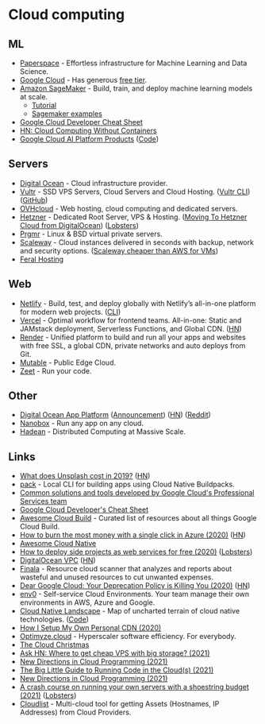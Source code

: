 # Cloud computing

## ML

* [Paperspace](https://www.paperspace.com/) - Effortless infrastructure for Machine Learning and Data Science.
* [Google Cloud](https://cloud.google.com/) - Has generous [free tier](https://cloud.google.com/free/).
* [Amazon SageMaker](https://aws.amazon.com/sagemaker/) - Build, train, and deploy machine learning models at scale.
  * [Tutorial](https://docs.aws.amazon.com/sagemaker/latest/dg/whatis.html)
  * [Sagemaker examples](https://github.com/awslabs/amazon-sagemaker-examples)
* [Google Cloud Developer Cheat Sheet](https://medium.com/google-cloud/the-google-cloud-developer-cheat-sheet-429775bd6d11)
* [HN: Cloud Computing Without Containers](https://news.ycombinator.com/item?id=18415708)
* [Google Cloud AI Platform Products](https://cloud.google.com/ai-platform/docs) \([Code](https://github.com/GoogleCloudPlatform/ai-platform-samples)\)

## Servers

* [Digital Ocean](https://www.digitalocean.com/) - Cloud infrastructure provider.
* [Vultr](https://www.vultr.com/) - SSD VPS Servers, Cloud Servers and Cloud Hosting. \([Vultr CLI](https://github.com/vultr/vultr-cli)\) \([GitHub](https://github.com/vultr)\)
* [OVHcloud](https://www.ovh.com/world/) - Web hosting, cloud computing and dedicated servers.
* [Hetzner](https://www.hetzner.com/) - Dedicated Root Server, VPS & Hosting. \([Moving To Hetzner Cloud from DigitalOcean](https://figbert.com/posts/moving-to-hetzner-from-digitalocean/)\) \([Lobsters](https://lobste.rs/s/anzwio/moving_hetzner_cloud_from_digitalocean)\)
* [Prgmr](https://prgmr.com/xen/) - Linux & BSD virtual private servers.
* [Scaleway](https://www.scaleway.com/en/) - Cloud instances delivered in seconds with backup, network and security options. \([Scaleway cheaper than AWS for VMs](https://twitter.com/jpetazzo/status/1294561330805059585)\)
* [Feral Hosting](https://www.feralhosting.com/pricing)

## Web

* [Netlify](https://www.netlify.com/) - Build, test, and deploy globally with Netlify’s all-in-one platform for modern web projects. \([CLI](https://github.com/netlify/cli)\)
* [Vercel](https://vercel.com) - Optimal workflow for frontend teams. All-in-one: Static and JAMstack deployment, Serverless Functions, and Global CDN. \([HN](https://news.ycombinator.com/item?id=25442072)\)
* [Render](https://render.com/) - Unified platform to build and run all your apps and websites with free SSL, a global CDN, private networks and auto deploys from Git.
* [Mutable](https://mutable.io/) - Public Edge Cloud.
* [Zeet](https://zeet.co/) - Run your code.

## Other

* [Digital Ocean App Platform](https://www.digitalocean.com/products/app-platform/) \([Announcement](https://www.digitalocean.com/blog/introducing-digitalocean-app-platform-reimagining-paas-to-make-it-simpler-for-you-to-build-deploy-and-scale-apps/)\) \([HN](https://news.ycombinator.com/item?id=24698334)\) \([Reddit](https://www.reddit.com/r/webdev/comments/j699a0/digitalocean_launches_app_platform_a_fully/)\)
* [Nanobox](https://nanobox.io/) - Run any app on any cloud.
* [Hadean](https://hadean.com/) - Distributed Computing at Massive Scale.

## Links

* [What does Unsplash cost in 2019?](https://medium.com/unsplash/what-does-unsplash-cost-in-2019-f499620a14d0) \([HN](https://news.ycombinator.com/item?id=19827521)\)
* [pack](https://github.com/buildpack/pack) - Local CLI for building apps using Cloud Native Buildpacks.
* [Common solutions and tools developed by Google Cloud's Professional Services team](https://github.com/GoogleCloudPlatform/professional-services)
* [Google Cloud Developer's Cheat Sheet](https://github.com/gregsramblings/google-cloud-4-words)
* [Awesome Cloud Build](https://github.com/Timtech4u/awesome-cloudbuild) - Curated list of resources about all things Google Cloud Build.
* [How to burn the most money with a single click in Azure \(2020\)](https://mijailovic.net/2020/03/28/azure-money-burning/) \([HN](https://news.ycombinator.com/item?id=22718330)\)
* [Awesome Cloud Native](https://github.com/rootsongjc/awesome-cloud-native)
* [How to deploy side projects as web services for free \(2020\)](https://ashishb.net/tech/how-to-deploy-side-projects-as-web-services-for-free/) \([Lobsters](https://lobste.rs/s/nn0kpt/how_deploy_side_projects_as_web_services)\)
* [DigitalOcean VPC](https://blog.digitalocean.com/vpc-trust-platform/) \([HN](https://news.ycombinator.com/item?id=23007860)\)
* [Finala](https://github.com/similarweb/finala) - Resource cloud scanner that analyzes and reports about wasteful and unused resources to cut unwanted expenses.
* [Dear Google Cloud: Your Deprecation Policy is Killing You \(2020\)](https://medium.com/@steve.yegge/dear-google-cloud-your-deprecation-policy-is-killing-you-ee7525dc05dc) \([HN](https://news.ycombinator.com/item?id=24165445)\)
* [env0](https://www.env0.com/) - Self-service Cloud Environments. Your team manage their own environments in AWS, Azure and Google.
* [Cloud Native Landscape](https://landscape.cncf.io/) - Map of uncharted terrain of cloud native technologies. \([Code](https://github.com/cncf/landscape)\)
* [How I Setup My Own Personal CDN \(2020\)](https://joel.net/how-i-setup-my-own-personal-cdn)
* [Optimyze.cloud](https://optimyze.cloud/) - Hyperscaler software efficiency. For everybody.
* [The Cloud Christmas](https://thecloud.christmas/)
* [Ask HN: Where to get cheap VPS with big storage? \(2021\)](https://news.ycombinator.com/item?id=25713160)
* [New Directions in Cloud Programming \(2021\)](https://arxiv.org/abs/2101.01159)
* [The Big Little Guide to Running Code in the Cloud\(s\) \(2021\)](https://sudhir.io/the-big-little-guide-to-running-code-in-the-clouds/)
* [New Directions in Cloud Programming \(2021\)](http://cidrdb.org/cidr2021/papers/cidr2021_paper16.pdf)
* [A crash course on running your own servers with a shoestring budget \(2021\)](https://blog.alexgleason.me/run-your-own-server/) \([Lobsters](https://lobste.rs/s/77orlj/crash_course_on_running_your_own_servers)\)
* [Cloudlist](https://github.com/projectdiscovery/cloudlist) - Multi-cloud tool for getting Assets \(Hostnames, IP Addresses\) from Cloud Providers.

